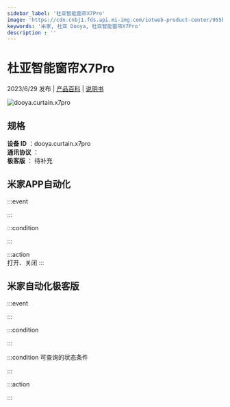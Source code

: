 ```yaml
---
sidebar_label: '杜亚智能窗帘X7Pro'
image: 'https://cdn.cnbj1.fds.api.mi-img.com/iotweb-product-center/955bc5fe367b1d962d927c9a7ecc6c72_1680832543176.png?GalaxyAccessKeyId=AKVGLQWBOVIRQ3XLEW&Expires=9223372036854775807&Signature=u6udkdq7gbTyI+KQFLFzLVghRtQ='
keywords: '米家, 杜亚 Dooya, 杜亚智能窗帘X7Pro'
description : ''
---
```

# 杜亚智能窗帘X7Pro

2023/6/29 发布 | [产品百科](https://home.mi.com/webapp/content/baike/product/index.html?model=dooya.curtain.x7pro/) | [说明书](https://home.mi.com/views/introduction.html?model=dooya.curtain.x7pro&region=cn)

![dooya.curtain.x7pro](https://cdn.cnbj1.fds.api.mi-img.com/iotweb-product-center/955bc5fe367b1d962d927c9a7ecc6c72_1680832543176.png?GalaxyAccessKeyId=AKVGLQWBOVIRQ3XLEW&Expires=9223372036854775807&Signature=u6udkdq7gbTyI+KQFLFzLVghRtQ=)

## 规格  
> 
**设备 ID** ：dooya.curtain.x7pro  
**通讯协议** ：  
**极客版**  ： 待补充 


## 米家APP自动化  

:::event  

:::

:::condition  

:::

:::action   
打开、关闭
:::

## 米家自动化极客版  

:::event  

:::

:::condition  

:::

:::condition 可查询的状态条件  

:::

:::action  

:::

        
